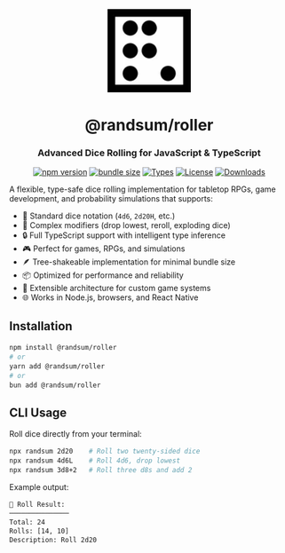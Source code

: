 <div align="center">
  <img width="150" height="150" src="https://raw.githubusercontent.com/RANDSUM/randsum/refs/heads/main/icon.webp" alt="Randsum Logo. A Dotted D6 rolled a 6 with the dots arranged to look like an R.">
  <h1>@randsum/roller</h1>
  <h3>Advanced Dice Rolling for JavaScript & TypeScript</h3>

[![npm version](https://img.shields.io/npm/v/@randsum/roller)](https://www.npmjs.com/package/@randsum/roller)
[![bundle size](https://img.shields.io/bundlephobia/minzip/@randsum/roller)](https://bundlephobia.com/package/@randsum/roller)
[![Types](https://img.shields.io/npm/types/@randsum/roller)](https://www.npmjs.com/package/@randsum/roller)
[![License](https://img.shields.io/npm/l/@randsum/roller)](https://github.com/RANDSUM/randsum/blob/main/LICENSE)
[![Downloads](https://img.shields.io/npm/dm/@randsum/roller)](https://www.npmjs.com/package/@randsum/roller)

</div>

A flexible, type-safe dice rolling implementation for tabletop RPGs, game development, and probability simulations that supports:

- 🎲 Standard dice notation (`4d6`, `2d20H`, etc.)
- 🎯 Complex modifiers (drop lowest, reroll, exploding dice)
- 🔒 Full TypeScript support with intelligent type inference
- 🎮 Perfect for games, RPGs, and simulations
- 🪶 Tree-shakeable implementation for minimal bundle size
- 📦 Optimized for performance and reliability
- 🧩 Extensible architecture for custom game systems
- 🌐 Works in Node.js, browsers, and React Native

## Installation

```bash
npm install @randsum/roller
# or
yarn add @randsum/roller
# or
bun add @randsum/roller
```

## CLI Usage

Roll dice directly from your terminal:

```bash
npx randsum 2d20    # Roll two twenty-sided dice
npx randsum 4d6L    # Roll 4d6, drop lowest
npx randsum 3d8+2   # Roll three d8s and add 2
```

Example output:

```text
🎲 Roll Result:
───────────────
Total: 24
Rolls: [14, 10]
Description: Roll 2d20
```

